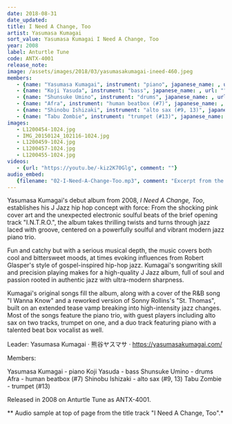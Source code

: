 ```yaml
---
date: 2018-08-31
date_updated: 
title: I Need A Change, Too
artist: Yasumasa Kumagai
sort_value: Yasumasa Kumagai I Need A Change, Too
year: 2008
label: Anturtle Tune
code: ANTX-4001
release_note: 
image: /assets/images/2018/03/yasumasakumagai-ineed-460.jpeg
members:
   - {name: "Yasumasa Kumagai", instrument: "piano", japanese_name: , url: ""}
   - {name: "Koji Yasuda", instrument: "bass", japanese_name: , url: ""}
   - {name: "Shunsuke Umino", instrument: "drums", japanese_name: , url: ""}
   - {name: "Afra", instrument: "human beatbox (#7)", japanese_name: , url: ""}
   - {name: "Shinobu Ishizaki", instrument: "alto sax (#9, 13)", japanese_name: , url: ""}
   - {name: "Tabu Zombie", instrument: "trumpet (#13)", japanese_name: , url: ""}
images: 
   - L1200454-1024.jpg
   - IMG_20150124_102116-1024.jpg
   - L1200459-1024.jpg
   - L1200457-1024.jpg
   - L1200455-1024.jpg
videos: 
   - {url: "https://youtu.be/-kiz2K70Glg", comment: ""}
audio_embed:
   {filename: "02-I-Need-A-Change-Too.mp3", comment: "Excerpt from the title track \"I Need A Change, Too\":"}
---
```

Yasumasa Kumagai's debut album from 2008, *I Need A Change, Too*, establishes his J Jazz hip hop concept with force: From the shocking pink cover art and the unexpected electronic soulful beats of the brief opening track "I.N.T.R.O.", the album takes thrilling twists and turns through jazz laced with groove, centered on a powerfully soulful and vibrant modern jazz piano trio.

Fun and catchy but with a serious musical depth, the music covers both cool and bittersweet moods, at times evoking influences from Robert Glasper's style of gospel-inspired hip-hop jazz. Kumagai's songwriting skill and precision playing makes for a high-quality J Jazz album, full of soul and passion rooted in authentic jazz with ultra-modern sharpness.

Kumagai's original songs fill the album, along with a cover of the R&B song "I Wanna Know" and a reworked version of Sonny Rollins's "St. Thomas", built on an extended tease vamp breaking into high-intensity jazz changes. Most of the songs feature the piano trio, with guest players including alto sax on two tracks, trumpet on one, and a duo track featuring piano with a talented beat box vocalist as well.

Leader: Yasumasa Kumagai · 熊谷ヤスマサ · https://yasumasakumagai.com/

Members:

Yasumasa Kumagai - piano
Koji Yasuda - bass
Shunsuke Umino - drums
Afra - human beatbox (#7)
Shinobu Ishizaki - alto sax (#9, 13)
Tabu Zombie - trumpet (#13)

Released in 2008 on Anturtle Tune as ANTX-4001.


** Audio sample at top of page from the title track "I Need A Change, Too".*
